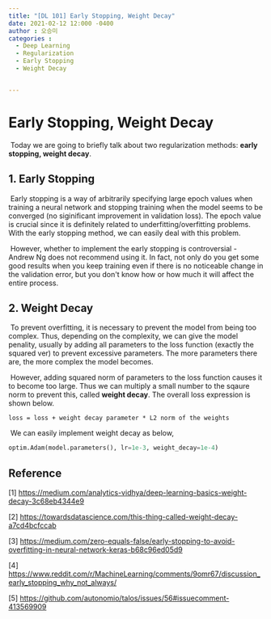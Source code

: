 ```yaml
---
title: "[DL 101] Early Stopping, Weight Decay"
date: 2021-02-12 12:000 -0400
author : 오승미
categories :
  - Deep Learning
  - Regularization
  - Early Stopping
  - Weight Decay


---
```


# Early Stopping, Weight Decay



​	Today we are going to briefly talk about two regularization methods: **early stopping, weight decay**.



## 1. Early Stopping

​	Early stopping is a way of arbitrarily specifying large epoch values when training a neural network and stopping training when the model seems to be converged (no siginificant improvement in validation loss). The epoch value is crucial since it is definitely related to underfitting/overfitting problems. With the early stopping method, we can easily deal with this problem. 	

​	However, whether to implement the early stopping is controversial - Andrew Ng does not recommend using it. In fact, not only do you get some good results when you keep training even if there is no noticeable change in the validation error, but you don't know how or how much it will affect the entire process.





## 2. Weight Decay

​	To prevent overfitting, it is necessary to prevent the model from being too complex. Thus, depending on the complexity, we can give the model penality, usually by adding all parameters to the loss function (exactly the squared ver) to prevent excessive parameters. The more parameters there are, the more complex the model becomes.

​	However, adding squared norm of parameters to the loss function causes it to become too large. Thus we can multiply a small number to the sqaure norm to prevent this, called **weight decay**. The overall loss expression is shown below.	

```
loss = loss + weight decay parameter * L2 norm of the weights
```

​	We can easily implement weight decay as below,

```python
optim.Adam(model.parameters(), lr=1e-3, weight_decay=1e-4)
```



## Reference

[1] https://medium.com/analytics-vidhya/deep-learning-basics-weight-decay-3c68eb4344e9

[2] https://towardsdatascience.com/this-thing-called-weight-decay-a7cd4bcfccab

[3] https://medium.com/zero-equals-false/early-stopping-to-avoid-overfitting-in-neural-network-keras-b68c96ed05d9

[4] https://www.reddit.com/r/MachineLearning/comments/9omr67/discussion_early_stopping_why_not_always/

[5] https://github.com/autonomio/talos/issues/56#issuecomment-413569909